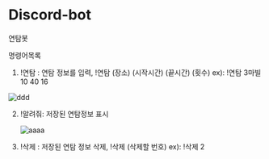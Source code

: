 # Discord-bot

연탐봇 

명령어목록
1.  !연탐 : 연탐 정보를 입력,  !연탐 (장소) (시작시간) (끝시간) (횟수)  ex): !연탐 3마빌 10 40 16

![ddd](https://user-images.githubusercontent.com/31378533/108664301-cda77980-7515-11eb-8f93-18ae26fe2792.PNG)

2. !알려줘: 저장된 연탐정보 표시

   ![aaaa](https://user-images.githubusercontent.com/31378533/108663570-38f04c00-7514-11eb-8cac-52753f2674b7.PNG)
   
3. !삭제 : 저장된 연탐 정보 삭제,  !삭제 (삭제할 번호)  ex): !삭제 2

        
  
        
        
